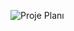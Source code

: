 ![Proje Planı](https://github.com/Aljfal/Aljfal/assets/161582094/030bdba6-7ff1-467e-8800-e71732f85915)

